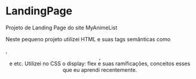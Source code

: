 # LandingPage
Projeto de Landing Page do site MyAnimeList

Neste pequeno projeto utilizei HTML e suas tags semânticas como <main>, <header>, <footer> e etc.
Utilizei no CSS o display: flex e suas ramificações, conceitos esses que eu aprendi recentemente.
